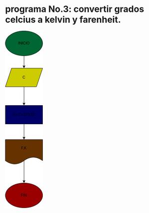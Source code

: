 # programa No.3: convertir grados celcius a kelvin y farenheit.

![Diagrama de flujo](diagrama.png "diagrama de flujo")